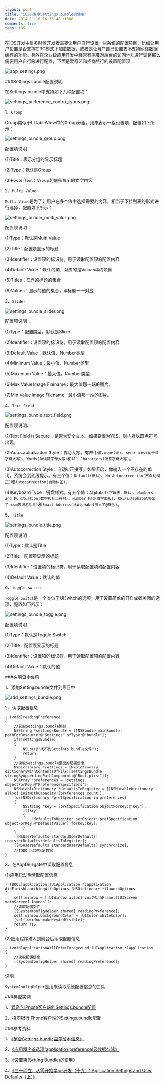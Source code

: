 ```yaml
---
layout: post
title: "iOS开发中Settings.bundle的使用"
date: 2014-11-16 16:35:48 +0800
comments: true
tags: iOS
---
```


在iOS开发中很多时候开发者需要让用户自行设置一些系统的配置项目，比如让用户设置是否支持在3G模式下加载数据，或者是让用户自己设置支不支持网络数据缓存的功能。另外在企业级应用开发中经常有需要对后台的访问地址进行调整那么需要用户自行的进行配置，下面是爱奇艺和招商银行的设置配置项：

![app_settings.png](/images/ios_settings_bundle/app_settings.png)

###Settings.bundle配置说明

在Settings.bundle中支持如下几种配置项：

![settings_preference_control_types.png](/images/ios_settings_bundle/settings_preference_control_types.png)

1、`Group`

Group类似于UITableView中的Group分组，用来表示一组设置项，配置如下所示：

![settings_bundle_group.png](/images/ios_settings_bundle/settings_bundle_group.png)

配置项说明：

(1)Title：表示分组的显示标题

(2)Type：默认是Group

(3)FooterText：Group的底部显示的文字内容

2、`Multi Value`

`Multi Value`是为了让用户在多个值中选择需要的内容，相当于下拉列表的形式进行选择，配置如下所示：

![settings_bundle_multi_value.png](/images/ios_settings_bundle/settings_bundle_multi_value.png)

配置项说明：

(1)Type：默认是Multi Value

(2)Title：配置项显示的标题

(3)Identifier：设置项的标识符，用于读取配置项的配置内容

(4)Default Value：默认的值，对应的是Values中的项目

(5)Titles：显示的标题的集合

(6)Values：显示的值的集合，与标题一一对应

3、`Slider`

![settings_bundle_slider.png](/images/ios_settings_bundle/settings_bundle_slider.png)

配置项说明：

(1)Type：配置类型，默认是Slider

(2)Identifier：设置项的标识符，用于读取配置项的配置内容

(3)Default Value：默认值，Number类型

(4)Minimum Value：最小值，Number类型

(5)Maximum Value：最大值，Number类型

(6)Max Value Image Filename：最大值那一端的图片。

(7)Min Value Image Filename：最小值那一端的图片。

4、`Text Field`

![settings_bundle_text_field.png](/images/ios_settings_bundle/settings_bundle_text_field.png)

配置项说明:

(1)Text Field is Secure：是否为安全文本。如果设置为YES，则内容以圆点符号出现。

(2)Autocapitalization Style：自动大写。有四个值: `None(无)`、`Sentences(句子首字母大写)`、`Words(单词首字母大写)`和`All Characters(所有字母大写)`。

(3)Autocorrection Style：自动纠正拼写，如果开启，你输入一个不存在的单词，系统会划红线提示。有三个值：`Default(默认)`、`No Autocorrection(不自动纠正)`和`Autocorrection(自动纠正)`。

(4)Keyboard Type：键盘样式。有五个值：`Alphabet(字母表，默认)`、`Numbers and Punctuation(数字和标点符号)`、`Number Pad(数字面板)`、`URL(比Alphabet多出了.com等域名后缀)`和`Email Address(比Alphabet多出了@符合)`。

5、`Title`

![settings_bundle_title.png](/images/ios_settings_bundle/settings_bundle_title.png)

配置项说明：

(1)Type：默认是Title

(2)Title：配置项显示的标题

(3)Identifier：设置项的标识符，用于读取配置项的配置内容

(4)Default Value：默认的值

6、`Toggle Switch`

`Toggle Switch`是一个类似于UISwitch的选项，用于设置简单的开启或者关闭的选项，配置如下所示：

![settings_bundle_toggle.png](/images/ios_settings_bundle/settings_bundle_toggle.png)

配置项说明：

(1)Type：默认是Toggle Switch

(2)Title：配置项显示的标题

(3)Identifier：设置项的标识符，用于读取配置项的配置内容

(4)Default Value：默认的值

###在项目中使用

1、添加Setting.bundle文件到项目中

![add_settings_bundle.png](/images/ios_settings_bundle/add_settings_bundle.png)

2、读取配置信息

```
- (void)readingPreference
{
    //获取Settings.bundle路径
    NSString *settingsBundle = [[NSBundle mainBundle] pathForResource:@"Settings" ofType:@"bundle"];
    if(!settingsBundle)
    {
        NSLog(@"找不到Settings.bundle文件");
        return;
    }
    //读取Settings.bundle里面的配置信息
    NSDictionary *settings = [NSDictionary dictionaryWithContentsOfFile:[settingsBundle stringByAppendingPathComponent:@"Root.plist"]];
    NSArray *preferences = [settings objectForKey:@"PreferenceSpecifiers"];
    NSMutableDictionary *defaultsToRegister = [[NSMutableDictionary alloc] initWithCapacity:[preferences count]];
    for(NSDictionary *prefSpecification in preferences)
    {
        NSString *key = [prefSpecification objectForKey:@"Key"];
        if(key)
        {
            [defaultsToRegister setObject:[prefSpecification objectForKey:@"DefaultValue"] forKey:key];
        }
    }
    [[NSUserDefaults standardUserDefaults] registerDefaults:defaultsToRegister];
    [[NSUserDefaults standardUserDefaults] synchronize];
    //TODO：读取指定数据
}
```

3、在AppDelegate中读取配置信息

(1)应用启动后读取配置信息

```
- (BOOL)application:(UIApplication *)application didFinishLaunchingWithOptions:(NSDictionary *)launchOptions
{
    self.window = [[UIWindow alloc] initWithFrame:[[UIScreen mainScreen] bounds]];
    //读取配置文件
    [[SystemConfigHelper shared] readingPreference];
    self.window.backgroundColor = [UIColor whiteColor];
    [self.window makeKeyAndVisible];
    return YES;
}
```

(2)应用程序进入到前台后读取配置信息

```
- (void)applicationWillEnterForeground:(UIApplication *)application
{
    //读取配置信息
    [[SystemConfigHelper shared] readingPreference];
}
```

说明：

`SystemConfigHelper`是用来读取系统配置信息的工具.

###典型实例

1、[爱奇艺iPhone客户端的Settings.bundle配置](/images/ios_settings_bundle/iqiyi.plist)

2、[招商银行iPhone客户端的Settings.bundle配置](/images/ios_settings_bundle/cmb.plist)

###参考资料

1、[《整合Settings.bundle显示版本信息》](http://www.cocoachina.com/ios/20141103/10112.html)

2、[《应用程序首选项(application preference)及数据存储》](http://www.cnblogs.com/wayne23/p/3441898.html)

3、[《设置束(Setting Bundle)的使用》](http://blog.csdn.net/nogodoss/article/details/21938771)

4、[《三十而立，从零开始学ios开发（十九）：Application Settings and User Defaults（上）》](http://www.cnblogs.com/minglz/archive/2013/05/30/3048269.html)
